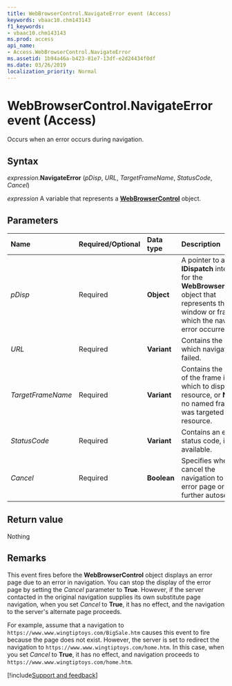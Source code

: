 ```yaml
---
title: WebBrowserControl.NavigateError event (Access)
keywords: vbaac10.chm143143
f1_keywords:
- vbaac10.chm143143
ms.prod: access
api_name:
- Access.WebBrowserControl.NavigateError
ms.assetid: 1b94a46a-b423-81e7-13df-e2d24434f0df
ms.date: 03/26/2019
localization_priority: Normal
---
```



# WebBrowserControl.NavigateError event (Access)

Occurs when an error occurs during navigation.


## Syntax

_expression_.**NavigateError** (_pDisp_, _URL_, _TargetFrameName_, _StatusCode_, _Cancel_)

_expression_ A variable that represents a **[WebBrowserControl](Access.WebBrowserControl.md)** object.


## Parameters

|Name|Required/Optional|Data type|Description|
|:-----|:-----|:-----|:-----|
| _pDisp_|Required|**Object**|A pointer to an **IDispatch** interface for the **WebBrowserControl** object that represents the window or frame in which the navigation error occurred.|
| _URL_|Required|**Variant**|Contains the URL for which navigation failed.|
| _TargetFrameName_|Required|**Variant**|Contains the name of the frame in which to display the resource, or **Null** if no named frame was targeted for the resource.|
| _StatusCode_|Required|**Variant**|Contains an error status code, if available.|
| _Cancel_|Required|**Boolean**|Specifies whether to cancel the navigation to an error page or to any further autosearch.|

## Return value

Nothing


## Remarks

This event fires before the **WebBrowserControl** object displays an error page due to an error in navigation. You can stop the display of the error page by setting the _Cancel_ parameter to **True**. However, if the server contacted in the original navigation supplies its own substitute page navigation, when you set _Cancel_ to **True**, it has no effect, and the navigation to the server's alternate page proceeds. 

For example, assume that a navigation to `https://www.www.wingtiptoys.com/BigSale.htm` causes this event to fire because the page does not exist. However, the server is set to redirect the navigation to `https://www.www.wingtiptoys.com/home.htm`. In this case, when you set _Cancel_ to **True**, it has no effect, and navigation proceeds to `https://www.www.wingtiptoys.com/home.htm`.



[!include[Support and feedback](~/includes/feedback-boilerplate.md)]